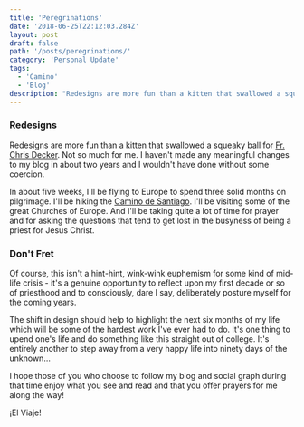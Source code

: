 ```yaml
---
title: 'Peregrinations'
date: '2018-06-25T22:12:03.284Z'
layout: post
draft: false
path: '/posts/peregrinations/'
category: 'Personal Update'
tags:
  - 'Camino'
  - 'Blog'
description: "Redesigns are more fun than a kitten that swallowed a squeaky ball for [Fr. Chris Decker](https://www.fatherchrisdecker.com/). Not so much for me. I haven't made any meaningful changes to my blog in about two years and I wouldn't have done without some coercion."
---
```


### Redesigns

Redesigns are more fun than a kitten that swallowed a squeaky ball for [Fr. Chris Decker](https://www.fatherchrisdecker.com/). Not so much for me. I haven't made any meaningful changes to my blog in about two years and I wouldn't have done without some coercion.

In about five weeks, I'll be flying to Europe to spend three solid months on pilgrimage. I'll be hiking the [Camino de Santiago](https://en.wikipedia.org/wiki/Camino_de_Santiago). I'll be visiting some of the great Churches of Europe. And I'll be taking quite a lot of time for prayer and for asking the questions that tend to get lost in the busyness of being a priest for Jesus Christ.

### Don't Fret

Of course, this isn't a hint-hint, wink-wink euphemism for some kind of mid-life crisis - it's a genuine opportunity to reflect upon my first decade or so of priesthood and to consciously, dare I say, deliberately posture myself for the coming years.

The shift in design should help to highlight the next six months of my life which will be some of the hardest work I've ever had to do. It's one thing to upend one's life and do something like this straight out of college. It's entirely another to step away from a very happy life into ninety days of the unknown...

I hope those of you who choose to follow my blog and social graph during that time enjoy what you see and read and that you offer prayers for me along the way!

¡El Viaje!
